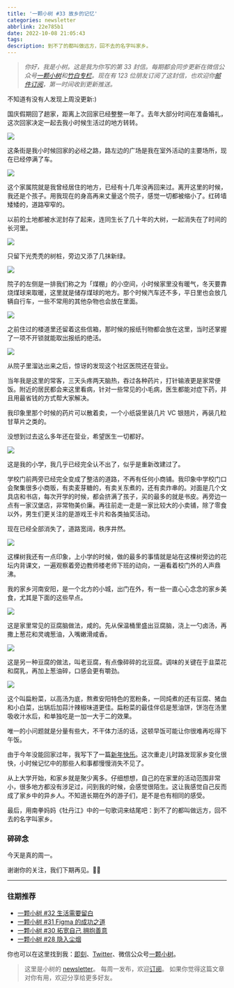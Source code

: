```yaml
---
title: '一颗小树 #33 故乡的记忆'
categories: newsletter
abbrlink: 22e785b1
date: 2022-10-08 21:05:43
tags:
description: 到不了的都叫做远方，回不去的名字叫家乡。
---
```


> *你好，我是小树。这是我为你写的第 33 封信。每期都会同步更新在微信公众号[一颗小树](https://weixin.sogou.com/weixin?query=a_warm_tree)和[竹白专栏](https://xiaoshu.zhubai.love)。现在有 123 位朋友订阅了这封信，也欢迎你[邮件订阅](https://xiaoshu.zhubai.love)，第一时间收到更新推送。*

不知道有没有人发现上周没更新:)

国庆假期回了趟家，距离上次回家已经整整一年了。去年大部分时间在准备婚礼，这次回家决定一起去我小时候生活过的地方转转。

![](/images/newsletter-33/1.jpg)

这条街是我小时候回家的必经之路，路左边的广场是我在室外活动的主要场所，现在已经停满了车。

![](/images/newsletter-33/5.jpg)

这个家属院就是我曾经居住的地方，已经有十几年没再回来过。离开这里的时候，我还是个孩子。用我现在的身高再来丈量这个院子，感觉一切都被缩小了。红砖墙矮矮的，道路窄窄的。

以前的土地都被水泥封存了起来，连同生长了几十年的大树，一起消失在了时间的长河里。

![](/images/newsletter-33/4.jpg)

只留下光秃秃的树桩，旁边又添了几抹新绿。

![](/images/newsletter-33/3.jpg)

院子的左侧是一排我们称之为「煤棚」的小空间，小时候家里没有暖气，冬天要靠烧煤球来取暖，这里就是储存煤球的地方。那个时候汽车还不多，平日里也会放几辆自行车，一些不常用的其他杂物也会放在里面。

![](/images/newsletter-33/2.jpg)

之前住过的楼道里还留着这些信箱，那时候的报纸刊物都会放在这里，当时还掌握了一项不开锁就能取出报纸的绝活。

![](/images/newsletter-33/6.jpg)

从院子里溜达出来之后，惊讶的发现这个社区医院还在营业。

当年我是这里的常客，三天头疼两天脑热，吞过各种药片，打针输液更是家常便饭。附近的居民都会来这里看病，针对一些常见的小毛病，医生都能对症下药，并且用最省钱的方式帮大家解决。

我印象里那个时候的药片可以散着卖，一个小纸袋里装几片 VC 银翘片，再装几粒甘草片之类的。

没想到过去这么多年还在营业，希望医生一切都好。

![](/images/newsletter-33/7.jpg)

这是我的小学，我几乎已经完全认不出了，似乎是重新改建过了。

学校门前两旁已经完全变成了整洁的道路，不再有任何小商铺。我印象中学校门口会聚集很多小商贩，有卖麦芽糖的，有卖关东煮的，还有卖炸串的。对面是几个文具店和书店，每次开学的时候，都会挤满了孩子，买的最多的就是书皮。再旁边一点有一家汉堡店，非常物美价廉。再往前走一走是一家比较大的小卖铺，除了零食以外，男生们更关注的是游戏王卡片和各类抽奖活动。

现在已经全部消失了，道路宽阔，秩序井然。

![](/images/newsletter-33/8.jpg)

这棵树我还有一点印象，上小学的时候，做的最多的事情就是站在这棵树旁边的花坛内背课文，一遍观察着旁边教师楼老师下班的动向，一遍看着校门外的人声鼎沸。

我的家乡河南安阳，是一个北方的小城，出门在外，有一些一直心心念念的家乡美食，尤其是下面的这些早点。

![](/images/newsletter-33/food-1.jpg)

这是家里常见的豆腐脑做法，咸的。先从保温桶里盛出豆腐脑，浇上一勺卤汤，再撒上葱花和灵魂葱油，入嘴嫩滑咸香。

![](/images/newsletter-33/food-2.jpg)

这是另一种豆腐的做法，叫老豆腐，有点像碎碎的北豆腐。调味的关键在于韭菜花和腐乳，再加上葱油碎，口感会更有嚼劲。

![](/images/newsletter-33/food-3.jpg)

这个叫扁粉菜，以高汤为底，熬煮安阳特色的宽粉条，一同炖煮的还有豆腐、猪血和小白菜，出锅后加蒜汁辣椒味道更佳。扁粉菜的最佳伴侣是葱油饼，饼泡在汤里吸收汁水后，和单独吃是一加一大于二的效果。

唯一的小问题就是分量有些大，不干体力活的话，这顿早饭可能让你很难再吃得下午饭。

由于今年没能回家过年，我写下了一篇[新年快乐](https://mp.weixin.qq.com/s/cZ3pOXB7zeJxvQvzXsbraA)。这次重走儿时路发现家乡变化很快，小时候记忆中的那些人和事都慢慢消失不见了。

从上大学开始，和家乡就是聚少离多。仔细想想，自己的在家里的活动范围非常小，很多地方都没有涉足过，问到我的时候，会感觉很陌生。这让我感觉自己反而成了家乡中的异乡人。不知道长期在外的游子们，是不是也有相同的感受。

最后，用南拳妈妈《牡丹江》中的一句歌词来结尾吧：到不了的都叫做远方，回不去的名字叫家乡。

### 碎碎念

今天是真的周一。

谢谢你的关注，我们下期再见。👋🏻

---

### 往期推荐
- [一颗小树 #32 生活需要留白](https://mp.weixin.qq.com/s/Xk4U-9x5dsz2vjOoxPfLZQ)
- [一颗小树 #31 Figma 的成功之道](https://mp.weixin.qq.com/s/O-0ExGALEZAkhVJKBOV9Pw)
- [一颗小树 #30 拓宽自己 拥抱善意](https://mp.weixin.qq.com/s/grYVHXJa4UNPkv2L-PLUyA)
- [一颗小树 #28 隐入尘烟](https://mp.weixin.qq.com/s/c-nSs-e-VxvRJu2SrrMGpw)

你也可以在这里找到我：[即刻](https://okjk.co/3Vsn5T)、[Twitter](https://twitter.com/yeshu_in_future)、微信公众号[一颗小树](https://weixin.sogou.com/weixin?query=a_warm_tree)。

> 这里是小树的 [newsletter](https://xiaoshu.zhubai.love)。 每周一发布，欢迎[订阅](https://xiaoshu.zhubai.love)。
> 如果你觉得这篇文章对你有用，欢迎分享给更多好友。
